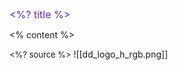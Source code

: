<!-- slide bg="white" -->

<grid drag="100 6" drop="top" align="left" pad="0 20px" style="font-size: 16px; color: #632CA6;">
 <%? title %>
</grid>

<% content %>

<style>
.horizontal_dotted_line{
  border-bottom: 2px dotted #632CA6; 
} 
</style>

<grid drag="94 0" drop="3 -6" class="horizontal_dotted_line">
</grid>

<grid drag="100 30" drop="0 64" align="bottomleft" pad="0 30px" style="font-size: 13px;" class="small-indent">
<%? source %>
</grid>

<grid drag="100 2" drop="bottom">
![[dd_logo_h_rgb.png]]
</grid>
